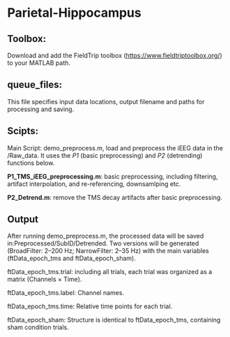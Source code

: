 # Parietal-Hippocampus

## Toolbox: 
Download and add the FieldTrip toolbox (https://www.fieldtriptoolbox.org/) to your MATLAB path.

## queue_files:
This file specifies input data locations, output filename and paths for processing and saving.

## Scipts: 
Main Script: demo_preprocess.m, load and preprocess the iEEG data in the /Raw_data. It uses the *P1* (basic preprocessing) and *P2* (detrending) functions below. 

**P1_TMS_iEEG_preprocessing.m**: basic preprocessing, including filtering, artifact interpolation, and re-referencing, downsamlping etc.

**P2_Detrend.m**: remove the TMS decay artifacts after basic preprocessing.


## Output
After running demo_preprocess.m, the processed data will be saved in:Preprocessed/SubID/Detrended. Two versions will be generated (BroadFilter: 2–200 Hz; NarrowFilter: 2–35 Hz) with the main variables (ftData_epoch_tms and ftData_epoch_sham).

ftData_epoch_tms.trial: including all trials, each trial was organized as a matrix (Channels × Time).

ftData_epoch_tms.label: Channel names.

ftData_epoch_tms.time: Relative time points for each trial.

ftData_epoch_sham: Structure is identical to ftData_epoch_tms, containing sham condition trials.
